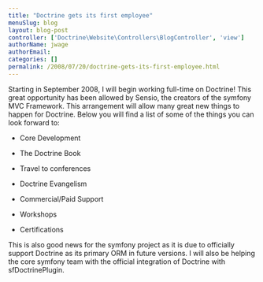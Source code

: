 ```yaml
---
title: "Doctrine gets its first employee"
menuSlug: blog
layout: blog-post
controller: ['Doctrine\Website\Controllers\BlogController', 'view']
authorName: jwage
authorEmail:
categories: []
permalink: /2008/07/20/doctrine-gets-its-first-employee.html
---
```

<p>

Starting in September 2008, I will begin working full-time on Doctrine!
This great opportunity has been allowed by Sensio, the creators of the
symfony MVC Framework. This arrangement will allow many great new things
to happen for Doctrine. Below you will find a list of some of the things
you can look forward to:

</p>  <ul><li>

Core Development

</li><li>

The Doctrine Book

</li><li>

Travel to conferences

</li><li>

Doctrine Evangelism

</li><li>

Commercial/Paid Support

</li><li>

Workshops

</li><li>

Certifications

</li></ul>  <p>

This is also good news for the symfony project as it is due to
officially support Doctrine as its primary ORM in future versions. I
will also be helping the core symfony team with the official integration
of Doctrine with sfDoctrinePlugin.

</p>


